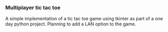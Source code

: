### Multiplayer tic tac toe
A simple implementation of a tic tac toe game using tkinter as part of a one day python project.
Planning to add a LAN option to the game.

